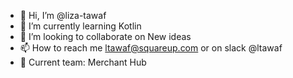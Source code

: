 - 👋 Hi, I’m @liza-tawaf
- 🌱 I’m currently learning Kotlin
- 💞️ I’m looking to collaborate on New ideas 
- 📫 How to reach me ltawaf@squareup.com or on slack @ltawaf
- 🧩 Current team: Merchant Hub 

<!---
liza-tawaf/liza-tawaf is a ✨ special ✨ repository because its `README.md` (this file) appears on your GitHub profile.
You can click the Preview link to take a look at your changes.
--->
